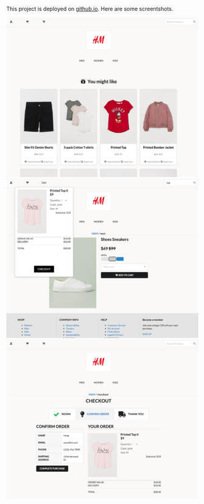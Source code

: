 This project is deployed on [github.io](http://ZhangHeng-X.github.io/eShop). Here are some screentshots.

![image](https://github.com/ZhangHeng-X/eShop/blob/master/public/images/homepage.png)
![image](https://github.com/ZhangHeng-X/eShop/blob/master/public/images/cart.png)
![image](https://github.com/ZhangHeng-X/eShop/blob/master/public/images/checkout.png)
